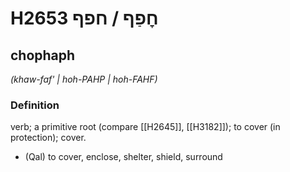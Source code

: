 # H2653 חׇפַף / חפף

## chophaph

_(khaw-faf' | hoh-PAHP | hoh-FAHF)_

### Definition

verb; a primitive root (compare [[H2645]], [[H3182]]); to cover (in protection); cover.

- (Qal) to cover, enclose, shelter, shield, surround
